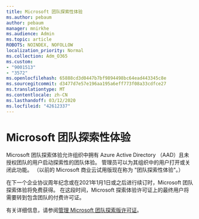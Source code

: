 ```yaml
---
title: Microsoft 团队探索性体验
ms.author: pebaum
author: pebaum
manager: mnirkhe
ms.audience: Admin
ms.topic: article
ROBOTS: NOINDEX, NOFOLLOW
localization_priority: Normal
ms.collection: Adm_O365
ms.custom:
- "9001513"
- "3572"
ms.openlocfilehash: 65888cd3d0447b7bf9894498bc64ead443345c8e
ms.sourcegitcommit: d3477d7e57e196aa195a6eff773f08a33cdfce27
ms.translationtype: MT
ms.contentlocale: zh-CN
ms.lasthandoff: 03/12/2020
ms.locfileid: "42612337"
---
```

# <a name="microsoft-teams-exploratory-experience"></a>Microsoft 团队探索性体验

Microsoft 团队探索体验允许组织中拥有 Azure Active Directory （AAD）且未授权团队的用户启动探索性的团队体验。 管理员可以为其组织中的用户打开或关闭此功能。 （以前的 Microsoft 商业云试用版现在称为 "团队探索性体验"。）

在下一个企业协议周年纪念或在2021年1月1日或之后进行续订时，Microsoft 团队探索体验将免费获得。 在这段时间，Microsoft 探索体验许可证上的最终用户将需要转到包含团队的付费许可证。

有关详细信息，请参阅[管理 Microsoft 团队探索版许可证](https://docs.microsoft.com/microsoftteams/teams-exploratory/)。
